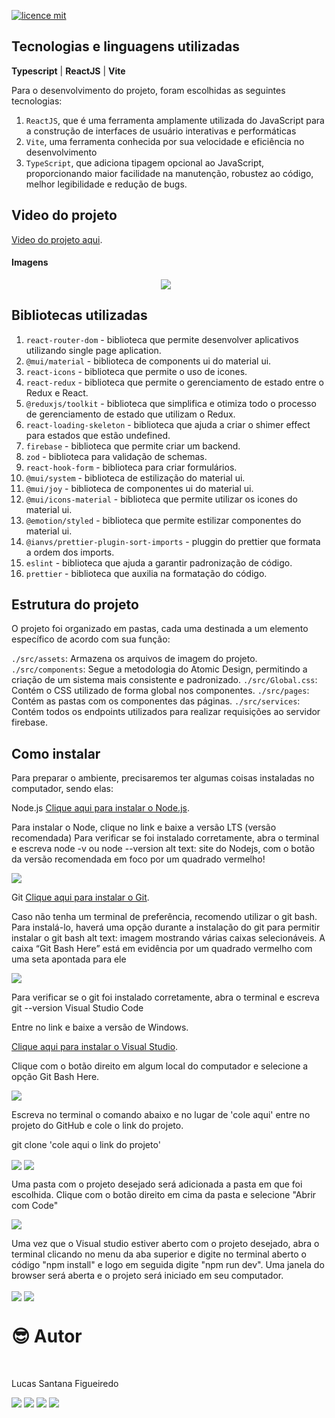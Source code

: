 [![licence mit](https://img.shields.io/badge/licence-MIT-blue.svg)](./LICENSE)

## Tecnologias e linguagens utilizadas

**Typescript** | **ReactJS** | **Vite**

Para o desenvolvimento do projeto, foram escolhidas as seguintes tecnologias:

1. `ReactJS`, que é uma ferramenta amplamente utilizada do JavaScript para a construção de interfaces de usuário interativas e performáticas
2. `Vite`, uma ferramenta conhecida por sua velocidade e eficiência no desenvolvimento
3. `TypeScript`, que adiciona tipagem opcional ao JavaScript, proporcionando maior facilidade na manutenção, robustez ao código, melhor legibilidade e redução de bugs.

## Video do projeto

<a href="https://youtu.be/4varzLLUkAo">Video do projeto aqui</a>.


#### Imagens

<div style="display: flex; justify-content: center;">
  <img src='./public/images/readme/img1.jpg' style="margin-right: 10px;">
</div>

## Bibliotecas utilizadas

1. `react-router-dom` - biblioteca que permite desenvolver aplicativos utilizando single page aplication.
2. `@mui/material` - biblioteca de components ui do material ui.
3. `react-icons` - biblioteca que permite o uso de icones.
4. `react-redux` - biblioteca que permite o gerenciamento de estado entre o Redux e React.
5. `@reduxjs/toolkit` - biblioteca que simplifica e otimiza todo o processo de gerenciamento de estado que utilizam o Redux.
6. `react-loading-skeleton` - biblioteca que ajuda a criar o shimer effect para estados que estão undefined.
7. `firebase` - biblioteca que permite criar um backend.
8. `zod` - biblioteca para validação de schemas.
9. `react-hook-form` - biblioteca para criar formulários.
10. `@mui/system` - biblioteca de estilização do material ui.
11. `@mui/joy` - biblioteca de componentes ui do material ui.
12. `@mui/icons-material` - biblioteca que permite utilizar os icones do material ui.
13. `@emotion/styled` - biblioteca que permite estilizar componentes do material ui.
14. `@ianvs/prettier-plugin-sort-imports` - pluggin do prettier que formata a ordem dos imports.
15. `eslint` - biblioteca que ajuda a garantir padronização de código.
16. `prettier` - biblioteca que auxilia na formatação do código.

## Estrutura do projeto

O projeto foi organizado em pastas, cada uma destinada a um elemento específico de acordo com sua função:

`./src/assets`: Armazena os arquivos de imagem do projeto.
`./src/components`: Segue a metodologia do Atomic Design, permitindo a criação de um sistema mais consistente e padronizado.
`./src/Global.css`: Contém o CSS utilizado de forma global nos componentes.
`./src/pages`: Contém as pastas com os componentes das páginas.
`./src/services`: Contém todos os endpoints utilizados para realizar requisições ao servidor firebase.

## Como instalar

Para preparar o ambiente, precisaremos ter algumas coisas instaladas no computador, sendo elas:

Node.js
<a href="https://nodejs.org/pt-br">Clique aqui para instalar o Node.js</a>.

Para instalar o Node, clique no link e baixe a versão LTS (versão recomendada)
Para verificar se foi instalado corretamente, abra o terminal e escreva node -v ou node --version
alt text: site do Nodejs, com o botão da versão recomendada em foco por um quadrado vermelho!

<img align="center" src='./public/images/readme/instrucao-node.png'>

Git
<a href="https://git-scm.com/download/windows">Clique aqui para instalar o Git</a>.

Caso não tenha um terminal de preferência, recomendo utilizar o git bash. Para instalá-lo, haverá uma opção durante a instalação do git para permitir instalar o git bash
alt text: imagem mostrando várias caixas selecionáveis. A caixa “Git Bash Here” está em evidência por um quadrado vermelho com uma seta apontada para ele

<img align="center" src='./public/images/readme/instrucao-git.png'>

Para verificar se o git foi instalado corretamente, abra o terminal e escreva git --version
Visual Studio Code

Entre no link e baixe a versão de Windows.

<a href="https://code.visualstudio.com/download">Clique aqui para instalar o Visual Studio</a>.

Clique com o botão direito em algum local do computador e selecione a opção Git Bash Here.

<img align="center" src='./public/images/readme/instrucao-gitBashHere.png'>

Escreva no terminal o comando abaixo e no lugar de 'cole aqui' entre no projeto do GitHub e cole o link do projeto.

git clone 'cole aqui o link do projeto'

<img align="center" src='./public/images/readme/instrucao-clone.png'>

<img align="center" src='./public/images/readme/instrucao-gitClone.png'>

Uma pasta com o projeto desejado será adicionada a pasta em que foi escolhida.
Clique com o botão direito em cima da pasta e selecione "Abrir com Code"

<img align="center" src='./public/images/readme/instrucao-abrirCode.png'>

Uma vez que o Visual studio estiver aberto com o projeto desejado, abra o terminal clicando no menu da aba superior e digite no terminal aberto o código "npm install" e logo em seguida digite "npm run dev". Uma janela do browser será aberta e o projeto será iniciado em seu computador.

<img align="center" src='./public/images/readme/instrucao-terminal.png'>

<img align="center" src='./public/images/readme/instrucao-npm.png'>

<br />

# :sunglasses: Autor <a name="id07"></a>

<br />

Lucas Santana Figueiredo

<div>
 <a href="https://discordapp.com/users/254746660549296128" target="_blank"><img src="https://img.shields.io/badge/Discord-7289DA?style=for-the-badge&logo=discord&logoColor=white" target="_blank"></a>
  <a href = "mailto:santanafx@hotmail.com"><img src="https://img.shields.io/badge/-Gmail-%23333?style=for-the-badge&logo=gmail&logoColor=white" target="_blank"></a>
  <a href="https://www.linkedin.com/in/lucas-santana-figueiredo/" target="_blank"><img src="https://img.shields.io/badge/-LinkedIn-%230077B5?style=for-the-badge&logo=linkedin&logoColor=white" target="_blank"></a>
  <a href="https://wa.me/5531997915854" target="_blank"><img src=https://img.shields.io/badge/WhatsApp-25D366?style=for-the-badge&logo=whatsapp&logoColor=white></a>
</div>
